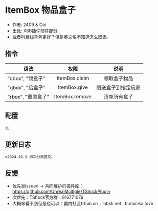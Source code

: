 # ItemBox 物品盒子

- 作者: 2409 & Cai
- 出处: XSB插件邮件部分
- 或者叫离线背包更好？但是英文名不知道怎么取诶。

## 指令

| 语法             |       权限       |    说明     |
|----------------|:--------------:|:---------:|
| "cbox", "领盒子"  | ItemBox.claim  |  领取盒子物品   |
| "gbox", "给盒子"  |  ItemBox.give  | 赠送盒子到指定玩家 |
| "rbox", "重置盒子" | ItemBox.remove |  清空所有盒子   |

## 配置
```
无
```

## 更新日志

```
v2024.10.3 初次分离提交。
```

## 反馈
- 优先发issued -> 共同维护的插件库：https://github.com/UnrealMultiple/TShockPlugin
- 次优先：TShock官方群：816771079
- 大概率看不到但是也可以：国内社区trhub.cn ，bbstr.net , tr.monika.love

